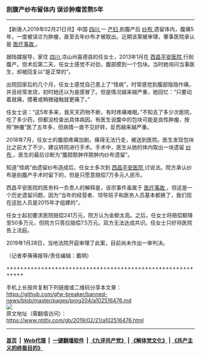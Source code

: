 ### 剖腹产纱布留体内 误诊肿瘤苦熬5年
------------------------

<div class="post_content">
 <p>
  【新唐人2019年02月21日讯】中国
  <a href="https://www.ntdtv.com/gb/四川.htm">
   四川
  </a>
  一
  <a href="https://www.ntdtv.com/gb/产妇.htm">
   产妇
  </a>
  剖腹产后
  <a href="https://www.ntdtv.com/gb/纱布.htm">
   纱布
  </a>
  遗留体内，腹痛5年，一度被误诊为肿瘤，直至去年纱布才被取出。近期该案被审理，肇事医院承认是
  <a href="https://www.ntdtv.com/gb/医疗事故.htm">
   医疗事故
  </a>
  。
 </p>
 <p>
  据陆媒报导，家住
  <a href="https://www.ntdtv.com/gb/四川.htm">
   四川
  </a>
  凉山州喜德县的任女士，2013年1月在
  <a href="https://www.ntdtv.com/gb/西昌平安医院.htm">
   西昌平安医院
  </a>
  行剖腹产。但术后第二天，任女士感觉不对劲，腹部摸到一个包块。当时她询问当事医生，却被回复以“是正常的”。
 </p>
 <p>
  出院回家后的几个月，任女士感觉自己患上了“怪病”，时常感觉到腹部隐隐作痛，并且经常发烧，初时她还以为是感冒了。但是情况越来越严重，她回忆：“只要动着就痛，摸著或稍微碰触就更痛了。”
 </p>
 <p>
  任女士说：“这5年多来，我天天药物不断，有时疼痛难眠。”不知去了多少次医院，吃了多少药，但都没检查出具体病因。有医生说腹中的包块可能是良性肿瘤，按照“肿瘤”医了五年多，但病情一直不见好转，反而越来越严重。
 </p>
 <p>
  2018年7月，任女士的腹部疼痛加剧，痛得无法行走，被送到医院。医生发现包块比之前大了不少，建议转院进行手术。手术中，医生从她的体内取出一块遗留
  <a href="https://www.ntdtv.com/gb/纱布.htm">
   纱布
  </a>
  ，医生的最后诊断为“腹腔脓肿伴脓肿内纱布遗留”。
 </p>
 <p>
  知道“怪病”由遗留纱布造成后，任女士多次到
  <a href="https://www.ntdtv.com/gb/西昌平安医院.htm">
   西昌平安医院
  </a>
  讨说法。院方承认纱布是剖腹产手术时留下的，但是只愿意赔偿7万多元人民币。
 </p>
 <p>
  西昌平安医院的医务科一负责人的解释是，该宗事件虽属于
  <a href="https://www.ntdtv.com/gb/医疗事故.htm">
   医疗事故
  </a>
  ，但这是一个历史遗留问题，因为“当年的经营者、领导班子和医务人员基本都换了，我们现在这批人员是2015年才组建的”。
 </p>
 <p>
  任女士起初要求医院赔偿241万元，院方认为金额太高。之后，任女士将赔偿额降至50多万元，但院方只答应赔偿7.5万元。双方无法达成共识。任女士只好将医院告上法庭。
 </p>
 <p>
  2019年1月28日，当地法院开庭审理了此案，目前尚未作出一审判决。
 </p>
 <p>
  （记者李蒨蒨报导/责任编辑：戴明）
 </p>
 <div class="single_ad">
 </div>
</div>

+++++++++++++++++++++++++++++++++++++++++++++++++++++++++++<br/><br/>
手机上长按并复制下列链接或二维码分享本文章：<br/>
https://github.com/gfw-breaker/banned-news/blob/master/pages/prog204/a102516476.md <br/>
<a href='https://github.com/gfw-breaker/banned-news/blob/master/pages/prog204/a102516476.md'><img src='https://github.com/gfw-breaker/banned-news/blob/master/pages/prog204/a102516476.md.png'/></a> <br/>
原文地址（需翻墙访问）：https://www.ntdtv.com/gb/2019/02/21/a102516476.html


------------------------
#### [首页](https://github.com/gfw-breaker/banned-news/blob/master/README.md) &nbsp;|&nbsp; [Web代理](https://github.com/labour-camp/helloworld) &nbsp;|&nbsp; [一键翻墙软件](https://github.com/gfw-breaker/nogfw/blob/master/README.md) &nbsp;| [《九评共产党》](https://github.com/gfw-breaker/9ping.md/blob/master/README.md#九评之一评共产党是什么) | [《解体党文化》](https://github.com/gfw-breaker/jtdwh.md/blob/master/README.md) | [《共产主义的终极目的》](https://github.com/gfw-breaker/gczydzjmd.md/blob/master/README.md)

